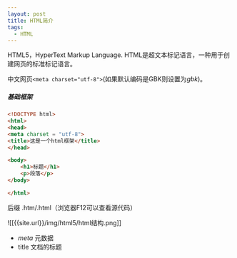 ```yaml
---
layout: post
title: HTML简介
tags:
  - HTML
---
```



HTML5，HyperText Markup Language.
HTML是超文本标记语言，一种用于创建网页的标准标记语言。

中文网页`<meta charset="utf-8">`(如果默认编码是GBK则设置为*gbk*)。

##### 基础框架
```html
<!DOCTYPE html>
<html>
<head>
<meta charset = "utf-8">
<title>这是一个html框架</title>
</head>

<body>
	<h1>标题</h1>
	<p>段落</p>
</body>

</html>
```

后缀 .htm/.html（浏览器F12可以查看源代码）

![[{{site.url}}/img/html5/html结构.png]]

- *meta* 元数据
- title 文档的标题

